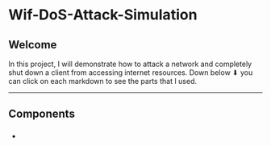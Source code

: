 # Wif-DoS-Attack-Simulation

## Welcome 

<p>
  In this project, I will demonstrate how to attack a network and completely shut down a client from accessing internet resources. Down below ⬇ you can click on each markdown to see the parts that I used.   
</p>

<hr>

## Components 
- <h3> <a href=""> </a></h3>
